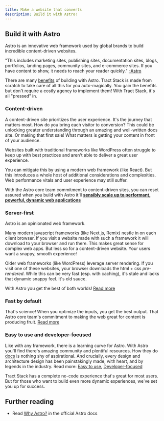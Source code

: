 ```yaml
---
title: Make a website that converts
description: Build it with Astro!
---
```


## Build it with Astro

Astro is an innovative web framework used by global brands to build incredible content-driven websites.

"This includes marketing sites, publishing sites, documentation sites, blogs, portfolios, landing pages, community sites, and e-commerce sites. If you have content to show, it needs to reach your reader quickly." [-Astro](https://docs.astro.build/en/concepts/why-astro/#content-driven)

There are many [benefits](https://docs.astro.build/en/concepts/why-astro/#content-driven) of building with Astro. Tract Stack is made from scratch to take care of all this for you auto-magically. You gain the benefits but don't require a costly agency to implement them! With Tract Stack, it's all "pressed" in.

### Content-driven

A content-driven site prioritizes the user experience. It's the journey that matters most. How do you bring each visitor to conversion? This could be unlocking greater understanding through an amazing and well-written docs site. Or making that first sale! What matters is getting your content in front of your audience.

Websites built with traditional frameworks like WordPress often struggle to keep up with best practices and aren't able to deliver a great user experience.

You can mitigate this by using a modern web framework (like React). But this introduces a whole host of additional considerations and complexities. Web performance vitals and user experience may still suffer.

With the Astro core team commitment to content-driven sites, you can reset assured when you build with Astro it'll [**sensibly scale up to performant, powerful, dynamic web applications**](https://docs.astro.build/en/concepts/why-astro/#content-driven)

### Server-first

Astro is an opinionated web framework.

Many modern javascript frameworks (like Next.js, Remix) nestle in on each client browser. If you visit a website made with such a framework it will download to your browser and run there. This makes great sense for complex web apps. But less so for a content-driven website. Your users want a snappy, smooth experience!

Older web frameworks (like WordPress) leverage server rendering. If you visit one of these websites, your browser downloads the html + css _pre-rendered_. While this can be very fast (esp. with caching), it's stale and lacks that dynamic snappy feel. It's old sauce.

With Astro you get the best of both worlds! [Read more](https://docs.astro.build/en/concepts/why-astro/#server-first)

### Fast by default

That's science! When you optimize the inputs, you get the best output. That Astro core team's commitment to making the web great for content is producing fruit. [Read more](https://docs.astro.build/en/concepts/why-astro/#fast-by-default)

### Easy to use and developer-focused

Like with any framework, there is a learning curve for Astro. With Astro you'll find there's amazing community and plentiful resources. How they do [docs](https://docs.astro.build/) is nothing shy of aspirational. And crucially, every design and architecture design has been painstakingly made, with heart, and by legends in the industry. Read more: [Easy to use](https://docs.astro.build/en/concepts/why-astro/#easy-to-use), [Developer-focused](https://docs.astro.build/en/concepts/why-astro/#developer-focused)

Tract Stack has a complete no-code experience that's great for most users. But for those who want to build even more dynamic experiences, we've set you up for success.

## Further reading

- Read [Why Astro?](https://docs.astro.build/en/concepts/why-astro/) in the official Astro docs
